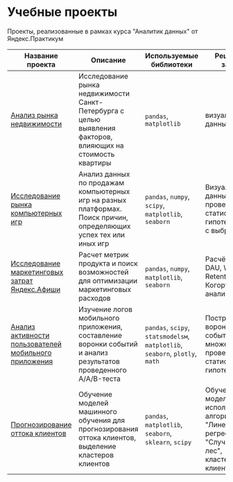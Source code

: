 # Учебные проекты
Проекты, реализованные в рамках курса "Аналитик данных" от Яндекс.Практикум

|**Название проекта**|**Описание**|**Используемые библиотеки**|**Решаемые задачи**|
| ------------- | ------------- | ----- | ----- |
|[Анализ рынка недвижимости](https://github.com/pertsem/Educational-projects/tree/main/%D0%90%D0%BD%D0%B0%D0%BB%D0%B8%D0%B7%20%D1%80%D1%8B%D0%BD%D0%BA%D0%B0%20%D0%BD%D0%B5%D0%B4%D0%B2%D0%B8%D0%B6%D0%B8%D0%BC%D0%BE%D1%81%D1%82%D0%B8)|Исследование рынка недвижимости Санкт-Петербурга с целью выявления факторов, влияющих на стоимость квартиры|`pandas`, `matplotlib`|визуализация данных|
|[Исследование рынка компьютерных игр](https://github.com/pertsem/Educational-projects/tree/main/%D0%98%D1%81%D1%81%D0%BB%D0%B5%D0%B4%D0%BE%D0%B2%D0%B0%D0%BD%D0%B8%D0%B5%20%D1%80%D1%8B%D0%BD%D0%BA%D0%B0%20%D0%BA%D0%BE%D0%BC%D0%BF%D1%8C%D1%8E%D1%82%D0%B5%D1%80%D0%BD%D1%8B%D1%85%20%D0%B8%D0%B3%D1%80)|Анализ данных по продажам компьютерных игр на разных платформах. Поиск причин, определяющих успех тех или иных игр|`pandas`, `numpy`, `scipy`, `matplotlib`, `seaborn`| Визуализация данных, проверка статистических гипотез, работа с выбросами|
|[Исследование маркетинговых затрат Яндекс.Афиши](https://github.com/pertsem/Educational-projects/tree/main/%D0%98%D1%81%D1%81%D0%BB%D0%B5%D0%B4%D0%BE%D0%B2%D0%B0%D0%BD%D0%B8%D0%B5%20%D0%BC%D0%B0%D1%80%D0%BA%D0%B5%D1%82%D0%B8%D0%BD%D0%B3%D0%BE%D0%B2%D1%8B%D1%85%20%D0%B7%D0%B0%D1%82%D1%80%D0%B0%D1%82%20%D0%AF%D0%BD%D0%B4%D0%B5%D0%BA%D1%81.%D0%90%D1%84%D0%B8%D1%88%D0%B8)|Расчет метрик продукта и поиск возможностей для оптимизации маркетинговых расходов|`pandas`, `numpy`, `matplotlib`, `seaborn`|Расчёт метрик DAU, WAU, MAU, Retention Rate, Когортный анализ|
|[Анализ активности пользователей мобильного приложения](https://github.com/pertsem/Educational-projects/tree/main/%D0%90%D0%BD%D0%B0%D0%BB%D0%B8%D0%B7%20%D0%B0%D0%BA%D1%82%D0%B8%D0%B2%D0%BD%D0%BE%D1%81%D1%82%D0%B8%20%D0%BF%D0%BE%D0%BB%D1%8C%D0%B7%D0%BE%D0%B2%D0%B0%D1%82%D0%B5%D0%BB%D0%B5%D0%B9%20%D0%BC%D0%BE%D0%B1%D0%B8%D0%BB%D1%8C%D0%BD%D0%BE%D0%B3%D0%BE%20%D0%BF%D1%80%D0%B8%D0%BB%D0%BE%D0%B6%D0%B5%D0%BD%D0%B8%D1%8F)|Изучение логов мобильного приложения, составление воронки событий и анализ результатов проведенного A/A/B-теста|`pandas`, `scipy`, `statsmodelsм`, `matplotlib`, `seaborn`, `plotly`, `math`|Построение воронки событий, множественная проверка статистических гипотез|
|[Прогнозирование оттока клиентов](https://github.com/pertsem/Educational-projects/tree/main/%D0%9F%D1%80%D0%BE%D0%B3%D0%BD%D0%BE%D0%B7%D0%B8%D1%80%D0%BE%D0%B2%D0%B0%D0%BD%D0%B8%D0%B5%20%D0%BE%D1%82%D1%82%D0%BE%D0%BA%D0%B0%20%D0%BA%D0%BB%D0%B8%D0%B5%D0%BD%D1%82%D0%BE%D0%B2)|Обучение моделей машинного обучения для прогнозирования оттока клиентов, выделение кластеров клиентов|`pandas`, `matplotlib`, `seaborn`, `sklearn`, `scipy`|Обучение моделей с использованием алгоритмов "Линейная регрессия" и "Случайный лес", кластеризация клиентов|
